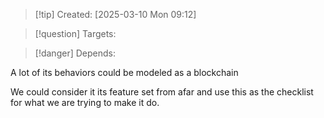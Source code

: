 
>[!tip] Created: [2025-03-10 Mon 09:12]

>[!question] Targets: 

>[!danger] Depends: 

A lot of its behaviors could be modeled as a blockchain 

We could consider it its feature set from afar and use this as the checklist for what we are trying to make it do. 